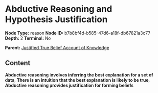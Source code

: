 # Abductive Reasoning and Hypothesis Justification

**Node Type:** reason
**Node ID:** b7b8bf4d-b585-47d6-a18f-db67821a3c77
**Depth:** 2
**Terminal:** No

**Parent:** [Justified True Belief Account of Knowledge](justified-true-belief-account-of-knowledge.md)

## Content

**Abductive reasoning involves inferring the best explanation for a set of data**, **There is an intuition that the best explanation is likely to be true**, **Abductive reasoning provides justification for forming beliefs**
